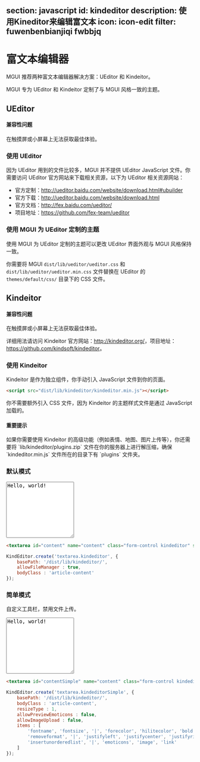 ﻿section: javascript
id: kindeditor
description: 使用Kineditor来编辑富文本
icon: icon-edit
filter: fuwenbenbianjiqi fwbbjq
---

# 富文本编辑器

MGUI 推荐两种富文本编辑器解决方案：UEditor 和 Kindeitor。

MGUI 专为 UEditor 和 Kindeitor 定制了与 MGUI 风格一致的主题。

## UEditor

<div class="alert alert-danger">
  <h4>兼容性问题</h4>
  <p>在触摸屏或小屏幕上无法获取最佳体验。</p>
</div>

### 使用 UEditor

因为 UEditor 用到的文件比较多，MGUI 并不提供 UEditor JavaScript 文件。你需要访问 UEditor 官方网站来下载相关资源，以下为 UEditor 相关资源网站：

 - 官方定制：<a target="_blank" href="http://ueditor.baidu.com/website/download.html#ubuilder">http://ueditor.baidu.com/website/download.html#ubuilder</a>
 - 官方下载：<a target="_blank" href="http://ueditor.baidu.com/website/download.html">http://ueditor.baidu.com/website/download.html</a>
 - 官方文档：<a target="_blank" href="http://fex.baidu.com/ueditor/">http://fex.baidu.com/ueditor/</a>
 - 项目地址：<a target="_blank" href="https://github.com/fex-team/ueditor">https://github.com/fex-team/ueditor</a>

### 使用 MGUI 为 UEditor 定制的主题

使用 MGUI 为 UEditor 定制的主题可以更改 UEditor 界面外观与 MGUI 风格保持一致。

你需要将 MGUI `dist/lib/ueditor/ueditor.css` 和 `dist/lib/ueditor/ueditor.min.css` 文件替换在 UEditor 的 `themes/default/css/` 目录下的 CSS 文件。

## Kindeitor

<div class="alert alert-danger">
  <h4>兼容性问题</h4>
  <p>在触摸屏或小屏幕上无法获取最佳体验。</p>
</div>

详细用法请访问 Kindeitor 官方网站：<a target="_blank" href="http://kindeditor.org/">http://kindeditor.org/</a>，项目地址：<a target="_blank" href="https://github.com/kindsoft/kindeditor">https://github.com/kindsoft/kindeditor</a>。

### 使用 Kindeitor

Kindeitor 是作为独立组件，你手动引入 JavaScript 文件到你的页面。

```html
<script src="dist/lib/kindeditor/kindeditor.min.js"></script>
```

你不需要额外引入 CSS 文件，因为 Kindeitor 的主题样式文件是通过 JavaScript 加载的。

<div class="alert alert-primary">
  <h4>重要提示</h4>
  <p>如果你需要使用 Kindeitor 的高级功能（例如表情、地图、图片上传等），你还需要将 `lib/kindeditor/plugins.zip` 文件在你的服务器上进行解压缩，确保 `kindeditor.min.js` 文件所在的目录下有 `plugins` 文件夹。</p>
</div>

### 默认模式

<example>
  <textarea id="content" name="content" class="form-control kindeditor" style="height:150px;">Hello, world!</textarea>
</example>

```html
<textarea id="content" name="content" class="form-control kindeditor" style="height:150px;">Hello, world!</textarea>
```

```js
KindEditor.create('textarea.kindeditor', {
    basePath: '/dist/lib/kindeditor/',
    allowFileManager : true,
    bodyClass : 'article-content'
});
```

### 简单模式

自定义工具栏，禁用文件上传。

<example>
  <textarea id="contentSimple" name="content" class="form-control kindeditorSimple" style="height:150px;">Hello, world!</textarea>
</example>

```html
<textarea id="contentSimple" name="content" class="form-control kindeditorSimple" style="height:150px;">Hello, world!</textarea>
```

```js
KindEditor.create('textarea.kindeditorSimple', {
    basePath: '/dist/lib/kindeditor/',
    bodyClass : 'article-content',
    resizeType : 1,
    allowPreviewEmoticons : false,
    allowImageUpload : false,
    items : [
        'fontname', 'fontsize', '|', 'forecolor', 'hilitecolor', 'bold', 'italic', 'underline',
        'removeformat', '|', 'justifyleft', 'justifycenter', 'justifyright', 'insertorderedlist',
        'insertunorderedlist', '|', 'emoticons', 'image', 'link'
    ]
});
```

<script>
function onPageLoad() {
  return false;
}
function afterPageLoad() {
    var initKindeditor = function(){
        var K = window.KindEditor;
        if(K) {
            K.create('textarea.kindeditor', {
                basePath: 'dist/lib/kindeditor/',
                allowFileManager : true,
                bodyClass : 'article-content'
            });

            K.create('textarea.kindeditorSimple', {
                basePath: '/dist/lib/kindeditor/',
                bodyClass : 'article-content',
                resizeType : 1,
                allowPreviewEmoticons : false,
                allowImageUpload : false,
                items : [
                    'fontname', 'fontsize', '|', 'forecolor', 'hilitecolor', 'bold', 'italic', 'underline',
                    'removeformat', '|', 'justifyleft', 'justifycenter', 'justifyright', 'insertorderedlist',
                    'insertunorderedlist', '|', 'emoticons', 'image', 'link'
                ]
            });
        }
        setTimeout($.doc.stopPageLoading, 500);
    };

    $.getScript('dist/lib/kindeditor/kindeditor.min.js', initKindeditor);

    $(document).on('click', '.ke-dialog-mask, .ke-dialog', function(e){
        e.stopPropagation();
    });
}
</script>
